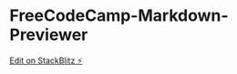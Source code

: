 # FreeCodeCamp-Markdown-Previewer

[Edit on StackBlitz ⚡️](https://stackblitz.com/edit/react-w1yf5b)